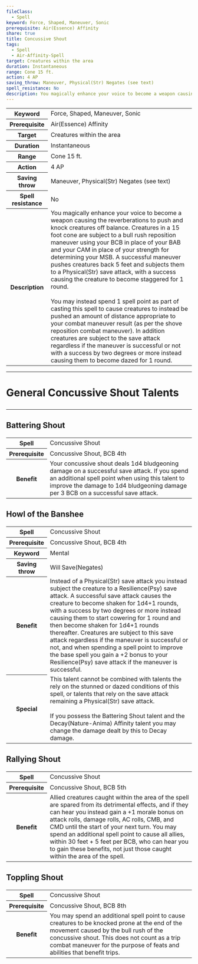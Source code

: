 ```yaml
---
fileClass:
  - Spell
keyword: Force, Shaped, Maneuver, Sonic
prerequisite: Air(Essence) Affinity
share: true
title: Concussive Shout
tags:
  - Spell
  - Air-Affinity-Spell
target: Creatures within the area
duration: Instantaneous
range: Cone 15 ft.
action: 4 AP
saving_throw: Maneuver, Physical(Str) Negates (see text)
spell_resistance: No
description: You magically enhance your voice to become a weapon causing the reverberations to push and knock creatures off balance. Creatures in a 15 foot cone are subject to a bull rush reposition maneuver using your BCB in place of your BAB and your CAM in place of your strength for determining your MSB. A successful maneuver pushes creatures back 5 feet and subjects them to a Physical(Str) save attack, with a success causing the creature to become staggered for 1 round.<br><br>You may instead spend 1 spell point as part of casting this spell to cause creatures to instead be pushed an amount of distance appropriate to your combat maneuver result (as per the shove reposition combat maneuver). In addition creatures are subject to the save attack regardless if the maneuver is successful or not with a success by two degrees or more instead causing them to become dazed for 1 round.
---
```


<p><span dir="ltr" style="overflow-x: auto;"><table><tbody><tr><th dir="ltr">Keyword</th><td dir="ltr">Force, Shaped, Maneuver, Sonic</td></tr><tr><th dir="ltr">Prerequisite</th><td dir="ltr">Air(Essence) Affinity</td></tr><tr><th dir="ltr">Target</th><td dir="ltr">Creatures within the area</td></tr><tr><th dir="ltr">Duration</th><td dir="ltr">Instantaneous</td></tr><tr><th dir="ltr">Range</th><td dir="ltr">Cone 15 ft.</td></tr><tr><th dir="ltr">Action</th><td dir="ltr">4 AP</td></tr><tr><th dir="ltr">Saving throw</th><td dir="ltr">Maneuver, Physical(Str) Negates (see text)</td></tr><tr><th dir="ltr">Spell resistance</th><td dir="ltr">No</td></tr><tr><th dir="ltr">Description</th><td dir="ltr">You magically enhance your voice to become a weapon causing the reverberations to push and knock creatures off balance. Creatures in a 15 foot cone are subject to a bull rush reposition maneuver using your BCB in place of your BAB and your CAM in place of your strength for determining your MSB. A successful maneuver pushes creatures back 5 feet and subjects them to a Physical(Str) save attack, with a success causing the creature to become staggered for 1 round.<br><br>You may instead spend 1 spell point as part of casting this spell to cause creatures to instead be pushed an amount of distance appropriate to your combat maneuver result (as per the shove reposition combat maneuver). In addition creatures are subject to the save attack regardless if the maneuver is successful or not with a success by two degrees or more instead causing them to become dazed for 1 round.</td></tr></tbody></table></span></p><span><span><hr></span></span><h1><span><p dir="auto">General Concussive Shout Talents</p></span></h1><span><span><hr></span></span><h2><span><p dir="auto">Battering Shout</p></span></h2><p><span dir="ltr" style="overflow-x: auto;"><table><tbody><tr><th dir="ltr">Spell</th><td dir="ltr">Concussive Shout</td></tr><tr><th dir="ltr">Prerequisite</th><td dir="ltr">Concussive Shout, BCB 4th</td></tr><tr><th dir="ltr">Benefit</th><td dir="ltr">Your concussive shout deals 1d4 bludgeoning damage on a successful save attack. If you spend an additional spell point when using this talent to improve the damage to 1d4 bludgeoning damage per 3 BCB on a successful save attack.</td></tr></tbody></table></span></p><h2><span><p dir="auto">Howl of the Banshee</p></span></h2><p><span dir="ltr" style="overflow-x: auto;"><table><tbody><tr><th dir="ltr">Spell</th><td dir="ltr">Concussive Shout</td></tr><tr><th dir="ltr">Prerequisite</th><td dir="ltr">Concussive Shout, BCB 4th</td></tr><tr><th dir="ltr">Keyword</th><td dir="ltr">Mental</td></tr><tr><th dir="ltr">Saving throw</th><td dir="ltr">Will Save(Negates)</td></tr><tr><th dir="ltr">Benefit</th><td dir="ltr">Instead of a Physical(Str) save attack you instead subject the creature to a Resilience(Psy) save attack. A successful save attack causes the creature to become shaken for 1d4+1 rounds, with a success by two degrees or more instead causing them to start cowering for 1 round and then become shaken for 1d4+1 rounds thereafter. Creatures are subject to this save attack regardless if the maneuver is successful or not, and when spending a spell point to improve the base spell you gain a +2 bonus to your Resilience(Psy) save attack if the maneuver is successful.</td></tr><tr><th dir="ltr">Special</th><td dir="ltr">This talent cannot be combined with talents the rely on the stunned or dazed conditions of this spell, or talents that rely on the save attack remaining a Physical(Str) save attack.<br><br>If you possess the Battering Shout talent and the Decay(Nature-Anima) Affinity talent you may change the damage dealt by this to Decay damage.</td></tr></tbody></table></span></p><h2><span><p dir="auto">Rallying Shout</p></span></h2><p><span dir="ltr" style="overflow-x: auto;"><table><tbody><tr><th dir="ltr">Spell</th><td dir="ltr">Concussive Shout</td></tr><tr><th dir="ltr">Prerequisite</th><td dir="ltr">Concussive Shout, BCB 5th</td></tr><tr><th dir="ltr">Benefit</th><td dir="ltr">Allied creatures caught within the area of the spell are spared from its detrimental effects, and if they can hear you instead gain a +1 morale bonus on attack rolls, damage rolls, AC rolls, CMB, and CMD until the start of your next turn. You may spend an additional spell point to cause all allies, within 30 feet + 5 feet per BCB, who can hear you to gain these benefits, not just those caught within the area of the spell.</td></tr></tbody></table></span></p><h2><span><p dir="auto">Toppling Shout</p></span></h2><p><span dir="ltr" style="overflow-x: auto;"><table><tbody><tr><th dir="ltr">Spell</th><td dir="ltr">Concussive Shout</td></tr><tr><th dir="ltr">Prerequisite</th><td dir="ltr">Concussive Shout, BCB 8th</td></tr><tr><th dir="ltr">Benefit</th><td dir="ltr">You may spend an additional spell point to cause creatures to be knocked prone at the end of the movement caused by the bull rush of the concussive shout. This does not count as a trip combat maneuver for the purpose of feats and abilities that benefit trips.</td></tr></tbody></table></span></p>
